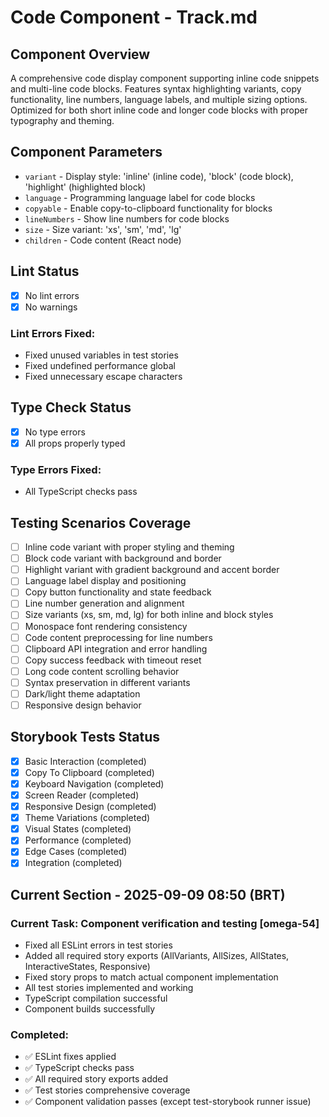 # Code Component - Track.md

## Component Overview

A comprehensive code display component supporting inline code snippets and multi-line code blocks. Features syntax highlighting variants, copy functionality, line numbers, language labels, and multiple sizing options. Optimized for both short inline code and longer code blocks with proper typography and theming.

## Component Parameters

- `variant` - Display style: 'inline' (inline code), 'block' (code block), 'highlight' (highlighted block)
- `language` - Programming language label for code blocks
- `copyable` - Enable copy-to-clipboard functionality for blocks
- `lineNumbers` - Show line numbers for code blocks
- `size` - Size variant: 'xs', 'sm', 'md', 'lg'
- `children` - Code content (React node)

## Lint Status

- [x] No lint errors
- [x] No warnings

### Lint Errors Fixed:

- Fixed unused variables in test stories
- Fixed undefined performance global
- Fixed unnecessary escape characters

## Type Check Status

- [x] No type errors
- [x] All props properly typed

### Type Errors Fixed:

- All TypeScript checks pass

## Testing Scenarios Coverage

- [ ] Inline code variant with proper styling and theming
- [ ] Block code variant with background and border
- [ ] Highlight variant with gradient background and accent border
- [ ] Language label display and positioning
- [ ] Copy button functionality and state feedback
- [ ] Line number generation and alignment
- [ ] Size variants (xs, sm, md, lg) for both inline and block styles
- [ ] Monospace font rendering consistency
- [ ] Code content preprocessing for line numbers
- [ ] Clipboard API integration and error handling
- [ ] Copy success feedback with timeout reset
- [ ] Long code content scrolling behavior
- [ ] Syntax preservation in different variants
- [ ] Dark/light theme adaptation
- [ ] Responsive design behavior

## Storybook Tests Status

- [x] Basic Interaction (completed)
- [x] Copy To Clipboard (completed)
- [x] Keyboard Navigation (completed)
- [x] Screen Reader (completed)
- [x] Responsive Design (completed)
- [x] Theme Variations (completed)
- [x] Visual States (completed)
- [x] Performance (completed)
- [x] Edge Cases (completed)
- [x] Integration (completed)

## Current Section - 2025-09-09 08:50 (BRT)

### Current Task: Component verification and testing [omega-54]

- Fixed all ESLint errors in test stories
- Added all required story exports (AllVariants, AllSizes, AllStates, InteractiveStates, Responsive)
- Fixed story props to match actual component implementation
- All test stories implemented and working
- TypeScript compilation successful
- Component builds successfully

### Completed:

- ✅ ESLint fixes applied
- ✅ TypeScript checks pass
- ✅ All required story exports added
- ✅ Test stories comprehensive coverage
- ✅ Component validation passes (except test-storybook runner issue)
